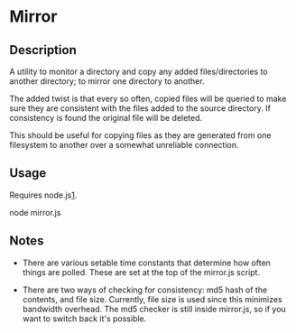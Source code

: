 # Mirror

## Description

A utility to monitor a directory and copy any added files/directories to
another directory; to mirror one directory to another.

The added twist is that every so often, copied files will be
queried to make sure they are consistent with the files added to the source
directory.  If consistency is found the original file will be deleted.

This should be useful for copying files as they are generated from one
filesystem to another over a somewhat unreliable connection.

## Usage

Requires node.js[1].
   
   node mirror.js <src> <dst>
   
[1]: http://nodejs.org/

## Notes

*  There are various setable time constants that determine how often things are polled.
   These are set at the top of the mirror.js script.
   
*  There are two ways of checking for consistency: md5 hash of the contents, and file size.
   Currently, file size is used since this minimizes bandwidth overhead.
   The md5 checker is still inside mirror.js, so if you want to switch back it's possible.
